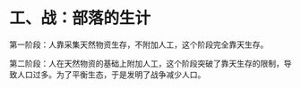 # 工、战：部落的生计

第一阶段：人靠采集天然物资生存，不附加人工，这个阶段完全靠天生存。

第二阶段：人在天然物资的基础上附加人工，这个阶段突破了靠天生存的限制，导致人口过多。为了平衡生态，于是发明了战争减少人口。

